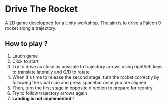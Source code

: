 # Drive The Rocket
A 2D game developped for a Unity workshop. The aim is to drive a Falcon 9 rocket along a trajectory.

## How to play ?

1. Lauch game
2. Click to start
3. Try to drive as close as possible to trajectory arrows using right/left keys to translate laterally and Q/D to rotate
4. When it's time to release the second stage, turn the rocket correctly by following the viual clue and press spacebar once you are aligned
5. Then, turn the first stage in opposite direction to prepare for reentry
6. Try to follow trajectory arrows again
7. **Landing is not implemented !**
